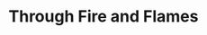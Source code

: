 ---
ee_id_show: '4247'
title: Through Fire and Flames
url: through-fire-and-flames
live_url:
year: '2014'
venue: NYABF
state_country: New York
type:
dates:
wwwnews:
wwweblast:
pitch: "​2nd Arcangel Surfware Pop-up. Technical the launch of my All The Small Things
  catalog."
ps:
credits:
download:
layout: shows
---